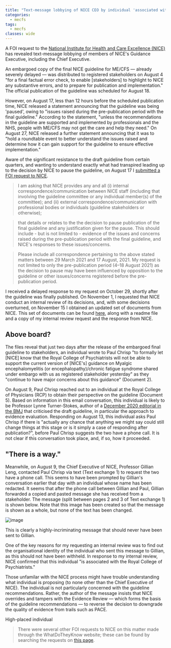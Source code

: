 ```yaml
---
title: "Text-message lobbying of NICE CEO by individual 'associated with the Royal College of Psychiatrists' proposed that the ME/CFS guideline Evidence Review be scrapped"
categories:
  - mecfs
tags:
  - mecfs
classes: wide
---
```


A FOI request to the [National Institute for Health and Care Excellence (NICE)](https://www.nice.org.uk/) has revealed text-message lobbying of members of NICE's Guidance Executive, including the Chief Executive.

An embargoed copy of the final NICE guideline for ME/CFS — already severely delayed — was distributed to registered stakeholders on August 4 "for a final factual error check, to enable [stakeholders] to highlight to NICE any substantive errors, and to prepare for publication and implementation." The official publication of the guideline was scheduled for August 18.

However, on August 17, less than 12 hours before the scheduled publication time, NICE released a statement announcing that the guideline was being 'paused', owing to "issues raised during the pre-publication period with the final guideline." According to the statement, "unless the recommendations in the guideline are supported and implemented by professionals and the NHS, people with ME/CFS may not get the care and help they need." On August 27, NICE released a further statement announcing that it was to "hold a roundtable event to better understand the issues raised and determine how it can gain support for the guideline to ensure effective implementation."

Aware of the significant resistance to the draft guideline from certain quarters, and wanting to understand exactly what had transpired leading up to the decision by NICE to pause the guideline, on August 17 I [submitted a FOI request to NICE](https://www.whatdotheyknow.com/request/nices_decision_to_pause_publicat#incoming-1905526).

>I am asking that NICE provides any and all
(i) internal correspondence/communication between NICE staff (including that involving the guideline committee or any individual member(s) of the committee); and
(ii) external correspondence/communication with professional bodies or individuals (guideline stakeholders or otherwise);

>that details or relates to the the decision to pause publication of the final guideline and any justification given for the pause. This should include - but is not limited to - evidence of the issues and concerns raised during the pre-publication period with the final guideline, and NICE's responses to these issues/concerns.

>Please include all correspondence pertaining to the above stated matters between 29 March 2021 and 17 August, 2021. My request is not limited to only the pre-publication period (4–18 August 2021) as the decision to pause may have been influenced by opposition to the guideline or other issues/concerns registered before the pre-publication period.

I received a delayed response to my request on October 29, shortly after the guideline was finally published. On November 1, I requested that NICE conduct an internal review of its decisions, and, with some decisions overturned, on November 15 I obtained an updated set of documents from NICE. This set of documents can be found [here](https://www.dropbox.com/s/bw97vbdxy0p4acf/EH-317153_October21_NICEPause.zip?dl=0), along with a readme file and a copy of my internal review request and the response from NICE.

## Above board?
The files reveal that just two days after the release of the embargoed final guideline to stakeholders, an individual wrote to Paul Chrisp "to formally let [NICE] know that the Royal College of Psychiatrists will not be able to support the current version of [NICE's] guidance on Myalgic encephalomyelitis (or encephalopathy)/chronic fatigue syndrome shared under embargo with us as registered stakeholder yesterday" as they "continue to have major concerns about this guidance" (Document 2).

On August 9, Paul Chrisp reached out to an individual at the Royal College of Physicians (RCP) to obtain their perspective on the guideline (Document 5). Based on information in this email conversation, this individual is likely to be Professor Lynne Turner-Stokes, author of a [December 2020 editorial in the BMJ](https://www.bmj.com/content/371/bmj.m4774) that criticised the draft guideline, in particular the approach to evidence evaluation. Responding on August 13, this individual asks Paul Chrisp if there is "actually any chance that anything we might say could still change things at this stage or is it simply a case of responding after publication?", before Paul Chrisp suggests the two have a phone call. It is not clear if this conversation took place, and, if so, how it proceeded.

## "There is a way."
Meanwhile, on August 9, the Chief Executive of NICE, Professor Gillian Leng, contacted Paul Chrisp via text (Text exchange 1) to request the two have a phone call. This seems to have been prompted by Gillian's conversation earlier that day with an individual whose name has been redacted. It seems that after the phone call between Gillian and Paul, Gillian forwarded a copied and pasted message she has received from a stakeholder. The message (split between pages 2 and 3 of Text exchange 1) is shown below. Note that this image has been created so that the message is shown as a whole, but none of the text has been changed.

![image](TextExchange1_C+PMesage.jpg)

This is clearly a highly-incriminating message that should never have been sent to Gillian.

One of the key reasons for my requesting an internal review was to find out the organisational identity of the individual who sent this message to Gillian, as this should not have been withheld. In response to my internal review, NICE confirmed that this individual "is associated with the Royal College of Psychiatrists."

Those unfamilar with the NICE process might have trouble understanding what individual is proposing (to none other than the Chief Executive of NICE). The individual is not particularly concerned with the guideline recommendations. Rather, the author of the message insists that NICE overrides and tampers with the Evidence Review — which forms the basis of the guideline recommendations — to reverse the decision to downgrade the quality of evidence from trails such as PACE.

High-placed individual

>There were several other FOI requests to NICE on this matter made through the WhatDoTheyKnow website; these can be found by searching the requests on [this page](https://www.whatdotheyknow.com/body/nice).
